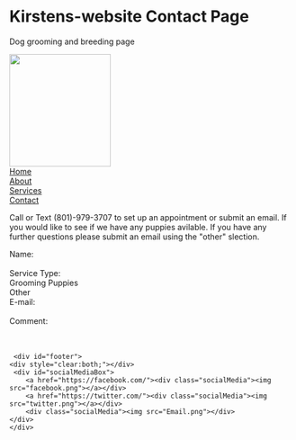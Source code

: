 # Kirstens-website Contact Page
Dog grooming and breeding page


<!DOCTYPE html>
<html>
<head><link href="main.css" rel="stylesheet" type="text/css"></head>
<body> <div id="header">
      <img src="kirstens-logo/kirstens-logo.png" height="200px" Width="180px"/>
    <div id="fullMenuSection">
        <div id="menuSection">
            <a href="kirstens.html"><div class="menuBtn">Home</div></a>
            <a href="about.html"><div class="menuBtn">About</div></a>
            <a href="services.html"><div class="menuBtn">Services</div></a>
            <a href="contact.html"><div class="menuBtn">Contact</div></a>
        </div>
    </div>
    </div>
    <div class="contactInfo"><p>Call or Text (801)-979-3707  to set up an appointment or submit an email. If you would like to see if we have any puppies avilable. If you have any further questions please submit an email using the "other" slection.</p></div>
    <form
          action="mailto:knzdallin@gmail.com"
          Method="post" enctype="text/plain">
    Name: <br>
        <imput type="text" name="name"><br></imput>
    Service Type: <br>
        <imput type="radio" name="service" value="Grooming" checked> Grooming</imput>
        <imput type="radio" name="service" value="Puppies"> Puppies</imput><br>
         <imput type="radio" name="service" value="Other" checked> Other</imput><br>
    E-mail: <br>
        <imput type="text" name="mail"><br></imput>
    Comment:<br>
        <imput type="text" name="comment" size="50"><br><br>
        </imput>
        <imput type="submit" value="Send"></imput>
        <imput type="reset" value="Reset"></imput>
        <imput type="submit" value="Submit"></imput>        
    </form>
   
   
     <div id="footer">
    <div style="clear:both;"></div> 
     <div id="socialMediaBox">
        <a href="https://facebook.com/"><div class="socialMedia"><img src="facebook.png"></a></div>
        <a href="https://twitter.com/"><div class="socialMedia"><img src="twitter.png"></a></div>
        <div class="socialMedia"><img src="Email.png"></div>
    </div>     
    </div>
</body>
</html>

